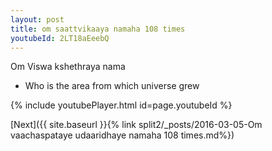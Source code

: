 ```yaml
---
layout: post
title: om saattvikaaya namaha 108 times
youtubeId: 2LT18aEeebQ
---
```

 
 
Om Viswa kshethraya nama 
 
 -  Who is the area from which universe grew 
 
  
 
  
 
 
 
 
 
 


{% include youtubePlayer.html id=page.youtubeId %}
 
[Next]({{ site.baseurl }}{% link  split2/_posts/2016-03-05-Om vaachaspataye udaaridhaye namaha 108 times.md%})
 
